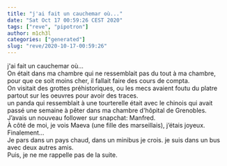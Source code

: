 ```yaml
---
title: "j'ai fait un cauchemar où..."
date: "Sat Oct 17 00:59:26 CEST 2020"
tags: ["reve", "pipotron"]
author: m1ch3l
categories: ["generated"]
slug: "reve/2020-10-17-00:59:26"
---
```


j'ai fait un cauchemar où...<br>
On était dans ma chambre qui ne ressemblait pas du tout à ma chambre, pour que ce soit moins cher, il fallait faire des cours de compta.<br>
On visitait des grottes préhistoriques, ou les mecs avaient foutu du platre partout sur les oeuvres pour avoir des traces.<br>
un panda qui ressemblait à une tourterelle était avec le chinois qui avait passé une semaine à pêter dans ma chambre d'hôpital de Grenobles.<br>
J’avais un nouveau follower sur snapchat: Manfred.<br>
À côté de moi, je vois Maeva (une fille des marseillais), j’étais joyeux.<br>
Finalement...<br>
Je pars dans un pays chaud, dans un minibus je crois. je suis dans un bus avec deux autres amis.<br>
Puis, je ne me rappelle pas de la suite.<br>

